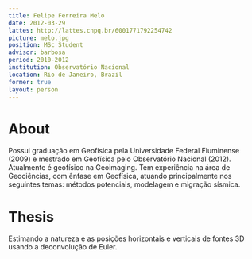 ```yaml
---
title: Felipe Ferreira Melo
date: 2012-03-29
lattes: http://lattes.cnpq.br/6001771792254742
picture: melo.jpg
position: MSc Student
advisor: barbosa
period: 2010-2012
institution: Observatório Nacional
location: Rio de Janeiro, Brazil
former: true
layout: person
---
```


# About

Possui graduação em Geofísica pela Universidade Federal Fluminense (2009) e
mestrado em Geofísica pelo Observatório Nacional (2012). Atualmente é geofísico
na Geoimaging. Tem experiência na área de Geociências, com ênfase em Geofísica,
atuando principalmente nos seguintes temas: métodos potenciais, modelagem e
migração sísmica.

# Thesis

Estimando a natureza e as posições horizontais e verticais de fontes 3D usando
a deconvolução de Euler.
